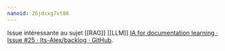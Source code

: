 ```yaml
---
nanoid: 26jdcxg7vt88
---
```

Issue intéressante au sujet [[RAG]] [[LLM]] [IA for documentation learning · Issue #25 · Its-Alex/backlog · GitHub](https://github.com/Its-Alex/backlog/issues/25).
